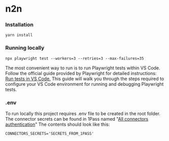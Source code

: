 # n2n
### Installation
```
yarn install
```

### Running locally

```
npx playwright test --workers=3 --retries=3 --max-failures=35
```

The most convenient way to run is to run Playwright tests within VS Code. Follow the official guide provided by Playwright for detailed instructions: [Run tests in VS Code.](https://playwright.dev/docs/getting-started-vscode)
This guide will walk you through the steps required to configure your VS Code environment for running and debugging Playwright tests.


### .env

To run locally this project requires .env file to be created in the root folder.
The connector secrets can be found in 1Pass named "[All connectors authentication](https://start.1password.com/open/i?a=SCAJ6FBZD5FLBNDRIDANPCI3AU&v=3xgqhesynkxthue2joyxtgxuvy&i=offxx7nit7hbopqcck2dj3jfzy&h=getvisibility.1password.com)"
The contents should look like this:

```
CONNECTORS_SECRETS='SECRETS_FROM_1PASS'
```
